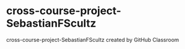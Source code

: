 # cross-course-project-SebastianFScultz
cross-course-project-SebastianFScultz created by GitHub Classroom
